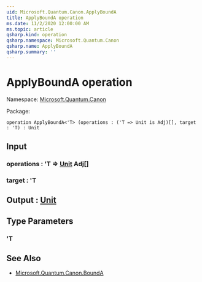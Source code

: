 ```yaml
---
uid: Microsoft.Quantum.Canon.ApplyBoundA
title: ApplyBoundA operation
ms.date: 11/2/2020 12:00:00 AM
ms.topic: article
qsharp.kind: operation
qsharp.namespace: Microsoft.Quantum.Canon
qsharp.name: ApplyBoundA
qsharp.summary: ''
---
```


# ApplyBoundA operation

Namespace: [Microsoft.Quantum.Canon](xref:Microsoft.Quantum.Canon)

Package: [](https://nuget.org/packages/)




```qsharp
operation ApplyBoundA<'T> (operations : ('T => Unit is Adj)[], target : 'T) : Unit
```


## Input

### operations : 'T => [Unit](xref:microsoft.quantum.lang-ref.unit) Adj[]




### target : 'T





## Output : [Unit](xref:microsoft.quantum.lang-ref.unit)



## Type Parameters

### 'T



## See Also

- [Microsoft.Quantum.Canon.BoundA](xref:Microsoft.Quantum.Canon.BoundA)